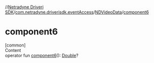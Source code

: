 //[Netradyne Driveri SDK](../../index.md)/[com.netradyne.driverisdk.eventAccess](../index.md)/[NDVideoData](index.md)/[component6](component6.md)



# component6  
[common]  
Content  
operator fun [component6](component6.md)(): [Double](https://kotlinlang.org/api/latest/jvm/stdlib/kotlin/-double/index.html)?  



